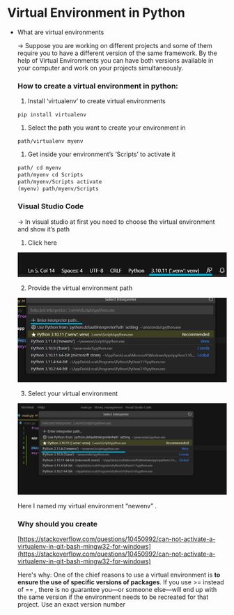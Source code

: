 # Virtual Environment in Python

- What are virtual environments
    
    → Suppose you are working on different projects  and some of them require you to have a  different version of the same framework. By the help of Virtual Environments you can have both versions available in your computer and work on your projects simultaneously. 
    
    ### How to create a virtual environment in python:
    
    1. Install ‘virtualenv’ to create virtual environments
    
    ```
    pip install virtualenv
    ```
    
    1. Select the path you want to create your environment in 
    
    ```
    path/virtualenv myenv
    ```
    
    1. Get inside your environment’s ‘Scripts’ to activate it
    
    ```
    path/ cd myenv
    path/myenv cd Scripts
    path/myenv/Scripts activate
    (myenv) path/myenv/Scripts
    ```
    
    ### Visual Studio Code
    
    → In visual studio  at first you need to choose the virtual environment and show it’s path
    
    1. Click here
    
    ![Untitled](Virtual%20Environment%20in%20Python/Untitled.png)
    
    2. Provide the virtual environment path
    
    ![Untitled](Virtual%20Environment%20in%20Python/Untitled%201.png)
    
    3. Select your virtual environment
    
    ![Untitled](Virtual%20Environment%20in%20Python/Untitled%202.png)
    
    Here I named my virtual environment “newenv” .
    
    ### Why should you create
    
    [https://stackoverflow.com/questions/10450992/can-not-activate-a-virtualenv-in-git-bash-mingw32-for-windows](https://stackoverflow.com/questions/10450992/can-not-activate-a-virtualenv-in-git-bash-mingw32-for-windows)
    
    Here's why: One of the chief reasons to use a virtual environment is **to ensure the use of specific versions of packages**. If you use >= instead of == , there is no guarantee you—or someone else—will end up with the same version if the environment needs to be recreated for that project. Use an exact version number